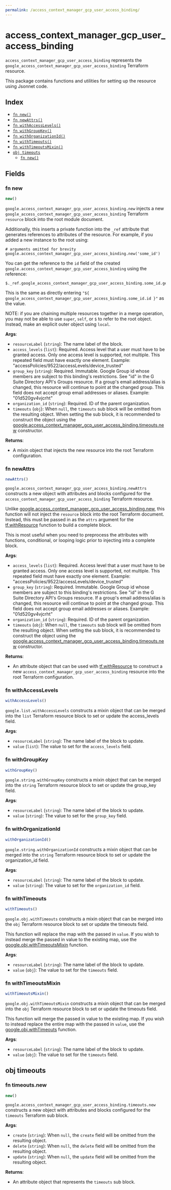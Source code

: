 ```yaml
---
permalink: /access_context_manager_gcp_user_access_binding/
---
```


# access_context_manager_gcp_user_access_binding

`access_context_manager_gcp_user_access_binding` represents the `google_access_context_manager_gcp_user_access_binding` Terraform resource.



This package contains functions and utilities for setting up the resource using Jsonnet code.


## Index

* [`fn new()`](#fn-new)
* [`fn newAttrs()`](#fn-newattrs)
* [`fn withAccessLevels()`](#fn-withaccesslevels)
* [`fn withGroupKey()`](#fn-withgroupkey)
* [`fn withOrganizationId()`](#fn-withorganizationid)
* [`fn withTimeouts()`](#fn-withtimeouts)
* [`fn withTimeoutsMixin()`](#fn-withtimeoutsmixin)
* [`obj timeouts`](#obj-timeouts)
  * [`fn new()`](#fn-timeoutsnew)

## Fields

### fn new

```ts
new()
```


`google.access_context_manager_gcp_user_access_binding.new` injects a new `google_access_context_manager_gcp_user_access_binding` Terraform `resource`
block into the root module document.

Additionally, this inserts a private function into the `_ref` attribute that generates references to attributes of the
resource. For example, if you added a new instance to the root using:

    # arguments omitted for brevity
    google.access_context_manager_gcp_user_access_binding.new('some_id')

You can get the reference to the `id` field of the created `google.access_context_manager_gcp_user_access_binding` using the reference:

    $._ref.google_access_context_manager_gcp_user_access_binding.some_id.get('id')

This is the same as directly entering `"${ google_access_context_manager_gcp_user_access_binding.some_id.id }"` as the value.

NOTE: if you are chaining multiple resources together in a merge operation, you may not be able to use `super`, `self`,
or `$` to refer to the root object. Instead, make an explicit outer object using `local`.

**Args**:
  - `resourceLabel` (`string`): The name label of the block.
  - `access_levels` (`list`): Required. Access level that a user must have to be granted access. Only one access level is supported, not multiple. This repeated field must have exactly one element. Example: &#34;accessPolicies/9522/accessLevels/device_trusted&#34;
  - `group_key` (`string`): Required. Immutable. Google Group id whose members are subject to this binding&#39;s restrictions. See &#34;id&#34; in the G Suite Directory API&#39;s Groups resource. If a group&#39;s email address/alias is changed, this resource will continue to point at the changed group. This field does not accept group email addresses or aliases. Example: &#34;01d520gv4vjcrht&#34;
  - `organization_id` (`string`): Required. ID of the parent organization.
  - `timeouts` (`obj`):  When `null`, the `timeouts` sub block will be omitted from the resulting object. When setting the sub block, it is recommended to construct the object using the [google.access_context_manager_gcp_user_access_binding.timeouts.new](#fn-timeoutsnew) constructor.

**Returns**:
- A mixin object that injects the new resource into the root Terraform configuration.


### fn newAttrs

```ts
newAttrs()
```


`google.access_context_manager_gcp_user_access_binding.newAttrs` constructs a new object with attributes and blocks configured for the `access_context_manager_gcp_user_access_binding`
Terraform resource.

Unlike [google.access_context_manager_gcp_user_access_binding.new](#fn-new), this function will not inject the `resource`
block into the root Terraform document. Instead, this must be passed in as the `attrs` argument for the
[tf.withResource](https://github.com/tf-libsonnet/core/tree/main/docs#fn-withresource) function to build a complete block.

This is most useful when you need to preprocess the attributes with functions, conditional, or looping logic prior to
injecting into a complete block.

**Args**:
  - `access_levels` (`list`): Required. Access level that a user must have to be granted access. Only one access level is supported, not multiple. This repeated field must have exactly one element. Example: &#34;accessPolicies/9522/accessLevels/device_trusted&#34;
  - `group_key` (`string`): Required. Immutable. Google Group id whose members are subject to this binding&#39;s restrictions. See &#34;id&#34; in the G Suite Directory API&#39;s Groups resource. If a group&#39;s email address/alias is changed, this resource will continue to point at the changed group. This field does not accept group email addresses or aliases. Example: &#34;01d520gv4vjcrht&#34;
  - `organization_id` (`string`): Required. ID of the parent organization.
  - `timeouts` (`obj`):  When `null`, the `timeouts` sub block will be omitted from the resulting object. When setting the sub block, it is recommended to construct the object using the [google.access_context_manager_gcp_user_access_binding.timeouts.new](#fn-timeoutsnew) constructor.

**Returns**:
  - An attribute object that can be used with [tf.withResource](https://github.com/tf-libsonnet/core/tree/main/docs#fn-withresource) to construct a new `access_context_manager_gcp_user_access_binding` resource into the root Terraform configuration.


### fn withAccessLevels

```ts
withAccessLevels()
```

`google.list.withAccessLevels` constructs a mixin object that can be merged into the `list`
Terraform resource block to set or update the access_levels field.



**Args**:
  - `resourceLabel` (`string`): The name label of the block to update.
  - `value` (`list`): The value to set for the `access_levels` field.


### fn withGroupKey

```ts
withGroupKey()
```

`google.string.withGroupKey` constructs a mixin object that can be merged into the `string`
Terraform resource block to set or update the group_key field.



**Args**:
  - `resourceLabel` (`string`): The name label of the block to update.
  - `value` (`string`): The value to set for the `group_key` field.


### fn withOrganizationId

```ts
withOrganizationId()
```

`google.string.withOrganizationId` constructs a mixin object that can be merged into the `string`
Terraform resource block to set or update the organization_id field.



**Args**:
  - `resourceLabel` (`string`): The name label of the block to update.
  - `value` (`string`): The value to set for the `organization_id` field.


### fn withTimeouts

```ts
withTimeouts()
```

`google.obj.withTimeouts` constructs a mixin object that can be merged into the `obj`
Terraform resource block to set or update the timeouts field.

This function will replace the map with the passed in `value`. If you wish to instead merge the
passed in value to the existing map, use the [google.obj.withTimeoutsMixin](TODO) function.

**Args**:
  - `resourceLabel` (`string`): The name label of the block to update.
  - `value` (`obj`): The value to set for the `timeouts` field.


### fn withTimeoutsMixin

```ts
withTimeoutsMixin()
```

`google.obj.withTimeoutsMixin` constructs a mixin object that can be merged into the `obj`
Terraform resource block to set or update the timeouts field.

This function will merge the passed in value to the existing map. If you wish
to instead replace the entire map with the passed in `value`, use the [google.obj.withTimeouts](TODO)
function.


**Args**:
  - `resourceLabel` (`string`): The name label of the block to update.
  - `value` (`obj`): The value to set for the `timeouts` field.


## obj timeouts



### fn timeouts.new

```ts
new()
```


`google.access_context_manager_gcp_user_access_binding.timeouts.new` constructs a new object with attributes and blocks configured for the `timeouts`
Terraform sub block.



**Args**:
  - `create` (`string`):  When `null`, the `create` field will be omitted from the resulting object.
  - `delete` (`string`):  When `null`, the `delete` field will be omitted from the resulting object.
  - `update` (`string`):  When `null`, the `update` field will be omitted from the resulting object.

**Returns**:
  - An attribute object that represents the `timeouts` sub block.
